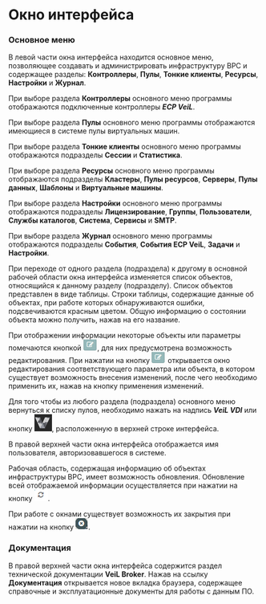 # Окно интерфейса

###  Основное меню

В левой части окна интерфейса находится основное меню,
позволяющее создавать и администрировать инфраструктуру ВРС и содержащее разделы: **Контроллеры**,
**Пулы**, **Тонкие клиенты**, **Ресурсы**, **Настройки** и **Журнал**. 

При выборе раздела **Контроллеры** основного меню программы отображаются подключенные контроллеры **_ECP VeiL_**.

При выборе раздела **Пулы** основного меню программы отображаются имеющиеся в системе пулы виртуальных машин.

При выборе раздела **Тонкие клиенты** основного меню программы отображаются 
подразделы **Сессии** и **Статистика**.

При выборе раздела **Ресурсы** основного меню программы отображаются 
подразделы **Кластеры**, **Пулы ресурсов**, **Серверы**, **Пулы данных**, **Шаблоны** и **Виртуальные машины**.
 
При выборе раздела **Настройки** основного меню программы отображаются 
подразделы **Лицензирование**, **Группы**, **Пользователи**, **Службы каталогов**, **Система**, **Сервисы** и **SMTP**.

При выборе раздела **Журнал** основного меню программы отображаются подразделы **События**, **События ECP VeiL**,
**Задачи** и **Настройки**.

При переходе от одного раздела (подраздела) к другому в основной рабочей области
окна интерфейса изменяется список объектов, относящийся к данному
разделу (подразделу). Список объектов представлен в виде таблицы. Строки таблицы, содержащие 
данные об объектах, при работе которых обнаруживаются ошибки, подсвечиваются красным цветом. 
Общую информацию о состоянии объекта можно
получить, нажав на его название.

При отображении информации некоторые объекты или параметры помечаются кнопкой 
![image](../../_assets/common/edit.png), 
для них предусмотрена возможность редактирования. 
При нажатии на кнопку ![image](../../_assets/common/edit.png)  открывается окно редактирования соответствующего 
параметра или объекта, в котором существует возможность внесения изменений, 
после чего необходимо применить их, нажав на кнопку применения изменений.

Для того чтобы из любого раздела (подраздела) основного меню вернуться к списку пулов, 
необходимо нажать на надпись **_VeiL VDI_** или
кнопку ![image](../../_assets/common/veil.png), 
расположенную в верхней строке интерфейса.

В правой верхней части окна интерфейса отображается имя пользователя, авторизовавшегося в системе.

Рабочая область, содержащая информацию об объектах инфраструктуры ВРС, имеет возможность обновления. 
Обновление всей отображаемой информации осуществляется при нажатии на кнопку ![image](../../_assets/common/update.png).

При работе с окнами существует возможность их закрытия при нажатии на кнопку ![image](../../_assets/common/close.png).

###  Документация

В правой верхней части окна интерфейса содержится раздел технической документации **VeiL Broker**. 
Нажав на ссылку **Документация** открывается новое вкладка браузера, содержащее 
справочные и эксплуатационные документы для работы с данным ПО.